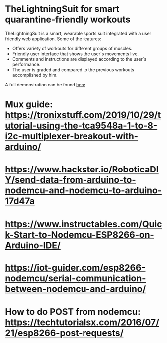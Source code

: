 # TheLightningSuit for smart quarantine-friendly workouts

TheLightningSuit is a smart, wearable sports suit integrated with a user
friendly web application. Some of the features:

* Offers variety of workouts for different groups of muscles.
* Friendly user interface that shows the user`s movements live.
* Comments and instructions are displayed according to the user`s performance.
* The user is graded and compared to the previous workouts accomplished by him.

A full demonstration can be found [here](https://www.youtube.com/watch?v=k7HDuFIIDnE&ab_channel=IOT_Technion)





# Mux guide: https://tronixstuff.com/2019/10/29/tutorial-using-the-tca9548a-1-to-8-i2c-multiplexer-breakout-with-arduino/
# https://www.hackster.io/RoboticaDIY/send-data-from-arduino-to-nodemcu-and-nodemcu-to-arduino-17d47a
# https://www.instructables.com/Quick-Start-to-Nodemcu-ESP8266-on-Arduino-IDE/
# https://iot-guider.com/esp8266-nodemcu/serial-communication-between-nodemcu-and-arduino/
# How to do POST from nodemcu: https://techtutorialsx.com/2016/07/21/esp8266-post-requests/

